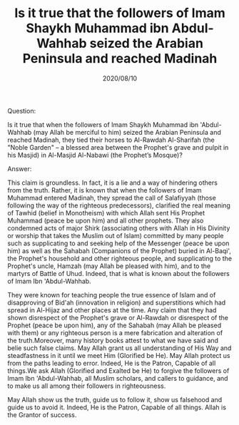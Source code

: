 ﻿---
layout: post
title: "Is it true that the followers of Imam Shaykh Muhammad ibn Abdul-Wahhab seized the Arabian Peninsula and reached Madinah"
publisher: "alsalafiyyah@icloud.com"
hijri: Dhul-Hijjah 19, 1441 AH
date: 2020/08/10
category: [wahhabism]
shaykhs: Shaykh Abdul-Aziz ibn Baz
---

Question:

Is it true that when the followers of Imam Shaykh Muhammad ibn 'Abdul-Wahhab (may Allah be merciful to him) seized the Arabian Peninsula and reached Madinah, they tied their horses to Al-Rawdah Al-Sharifah (the "Noble Garden" – a blessed area between the Prophet's grave and pulpit in his Masjid) in Al-Masjid Al-Nabawi (the Prophet’s Mosque)?

Answer:

This claim is groundless. In fact, it is a lie and a way of hindering others from the truth. Rather, it is known that when the followers of Imam Muhammad entered Madinah, they spread the call of Salafiyyah (those following the way of the righteous predecessors), clarified the real meaning of Tawhid (belief in Monotheism) with which Allah sent His Prophet Muhammad (peace be upon him) and all other prophets. They also condemned acts of major Shirk (associating others with Allah in His Divinity or worship that takes the Muslim out of Islam) committed by many people such as supplicating to and seeking help of the Messenger (peace be upon him) as well as the Sahabah (Companions of the Prophet) buried in Al-Baqi', the Prophet's household and other righteous people, and supplicating to the Prophet's uncle, Hamzah (may Allah be pleased with him), and to the martyrs of Battle of Uhud. Indeed, that is what is known about the followers of Imam Ibn 'Abdul-Wahhab. 

They were known for teaching people the true essence of Islam and of disapproving of Bid'ah (innovation in religion) and superstitions which had spread in Al-Hijaz and other places at the time. Any claim that they had shown disrespect of the Prophet's grave or Al-Rawdah or disrespect of the Prophet (peace be upon him), any of the Sahabah (may Allah be pleased with them) or any righteous person is a mere fabrication and alteration of the truth.Moreover, many history books attest to what we have said and belie such false claims. May Allah grant us all understanding of His Way and steadfastness in it until we meet Him (Glorified be He). May Allah protect us from the paths leading to error. Indeed, He is the Patron, Capable of all things.We ask Allah (Glorified and Exalted be He) to forgive the followers of Imam Ibn 'Abdul-Wahhab, all Muslim scholars, and callers to guidance, and to make us all among their followers in righteousness. 

May Allah show us the truth, guide us to follow it, show us falsehood and guide us to avoid it. Indeed, He is the Patron, Capable of all things. Allah is the Grantor of success.
